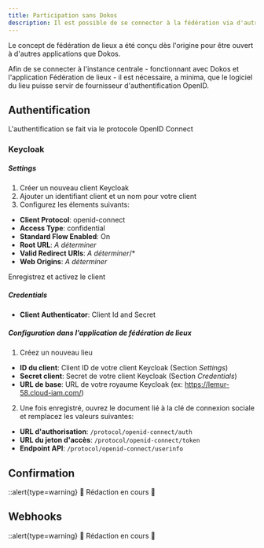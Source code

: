 ```yaml
---
title: Participation sans Dokos
description: Il est possible de se connecter à la fédération via d'autres applications que Dokos
---
```


Le concept de fédération de lieux a été conçu dès l'origine pour être ouvert à d'autres applications que Dokos.

Afin de se connecter à l'instance centrale - fonctionnant avec Dokos et l'application Fédération de lieux - il est nécessaire, a minima, que le logiciel du lieu puisse servir de fournisseur d'authentification OpenID.

## Authentification

L'authentification se fait via le protocole OpenID Connect


### Keycloak

##### Settings

1. Créer un nouveau client Keycloak
2. Ajouter un identifiant client et un nom pour votre client
3. Configurez les élements suivants:

- **Client Protocol**: openid-connect
- **Access Type**: confidential
- **Standard Flow Enabled**: On
- **Root URL**: _A déterminer_
- **Valid Redirect URIs**: _A déterminer_/*
- **Web Origins**: _A déterminer_

Enregistrez et activez le client

##### Credentials

- **Client Authenticator**: Client Id and Secret

##### Configuration dans l'application de fédération de lieux

1. Créez un nouveau lieu
- **ID du client**: Client ID de votre client Keycloak (Section _Settings_)
- **Secret client**: Secret de votre client Keycloak (Section _Credentials_)
- **URL de base**: URL de votre royaume Keycloak (ex: https://lemur-58.cloud-iam.com/)

2. Une fois enregistré, ouvrez le document lié à la clé de connexion sociale et remplacez les valeurs suivantes:

- **URL d'authorisation**: `/protocol/openid-connect/auth`
- **URL du jeton d'accès**: `/protocol/openid-connect/token`
- **Endpoint API**: `/protocol/openid-connect/userinfo`

## Confirmation

::alert{type=warning}
:construction: Rédaction en cours :construction:

## Webhooks

::alert{type=warning}
:construction: Rédaction en cours :construction:
